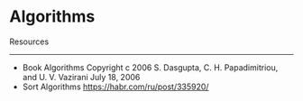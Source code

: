 # Algorithms

Resources
****************************************

* Book Algorithms Copyright c 2006 S. Dasgupta, C. H. Papadimitriou, and U. V. Vazirani July 18, 2006
* Sort Algorithms https://habr.com/ru/post/335920/